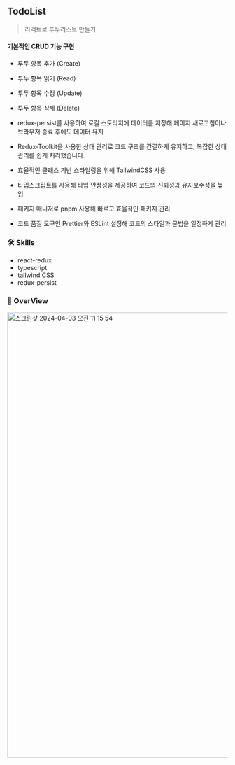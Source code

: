 ## TodoList
> 리액트로 투두리스트 만들기

#### 기본적인 CRUD 기능 구현
- 투두 항목 추가 (Create)
- 투두 항목 읽기 (Read)
- 투두 항목 수정 (Update)
- 투두 항목 삭제 (Delete)
  
- redux-persist를 사용하여 로컬 스토리지에 데이터를 저장해 페이지 새로고침이나 브라우저 종료 후에도 데이터 유지

- Redux-Toolkit을 사용한 상태 관리로 코드 구조를 간결하게 유지하고, 복잡한 상태 관리를 쉽게 처리했습니다.

- 효율적인 클래스 기반 스타일링을 위해 TailwindCSS 사용

- 타입스크립트를 사용해 타입 안정성을 제공하여 코드의 신뢰성과 유지보수성을 높임
- 패키지 매니저로 pnpm 사용해 빠르고 효율적인 패키지 관리
- 코드 품질 도구인 Prettier와 ESLint 설정해 코드의 스타일과 문법을 일정하게 관리

### 🛠️ Skills
- react-redux
- typescript
- tailwind CSS
- redux-persist
### 📌 OverView
<img width="1018" alt="스크린샷 2024-04-03 오전 11 15 54" src="https://github.com/potatoj1n/React-TodoList/assets/155697505/ebf21b81-48a1-4e8a-aa21-cbd3bfd07cc6">

